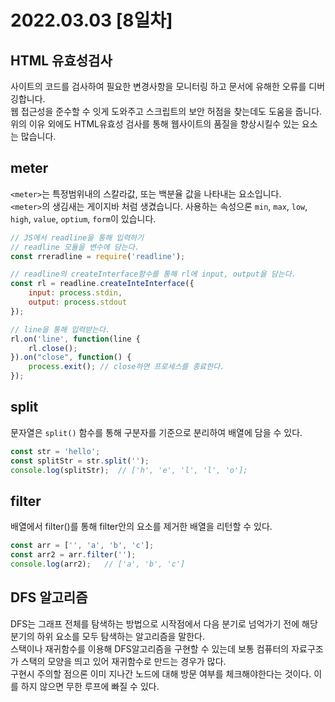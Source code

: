 # 2022.03.03 [8일차]

## HTML 유효성검사

사이트의 코드를 검사하여 필요한 변경사항을 모니터링 하고 문서에 유해한 오류를 디버깅합니다.  
웹 접근성을 준수할 수 잇게 도와주고 스크립트의 보안 허점을 찾는데도 도움을 줍니다. 위의 이유 외에도 HTML유효성 검사를 통해 웹사이트의 품질을 향상시킬수 있는 요소는 많습니다.

## meter

`<meter>`는 특정범위내의 스칼라값, 또는 백분율 값을 나타내는 요소입니다.  
`<meter>`의 생김새는 게이지바 처럼 생겼습니다. 사용하는 속성으론 `min`, `max`, `low`, `high`, `value`, `optium`, `form`이 있습니다.

```js
// JS에서 readline을 통해 입력하기
// readline 모듈을 변수에 담는다.
const rreradline = require('readline');

// readline의 createInterface함수를 통해 rl에 input, output을 담는다.
const rl = readline.createInteInterface({
    input: process.stdin,
    output: process.stdout
});

// line을 통해 입력받는다.
rl.on('line', function(line {
    rl.close();
}).on("close", function() {
    process.exit(); // close하면 프로세스를 종료한다.
});

```

## split

문자열은 `split()` 함수를 통해 구분자를 기준으로 분리하여 배열에 담을 수 있다.

```js
const str = 'hello';
const splitStr = str.split('');
console.log(splitStr);  // ['h', 'e', 'l', 'l', 'o'];
```

## filter

배열에서 filter()를 통해 filter안의 요소를 제거한 배열을 리턴할 수 있다.

```js
const arr = ['', 'a', 'b', 'c'];
const arr2 = arr.filter('');
console.log(arr2);   // ['a', 'b', 'c']
```

## DFS 알고리즘

DFS는 그래프 전체를 탐색하는 방법으로 시작점에서 다음 분기로 넘억가기 전에 해당 분기의 하위 요소를 모두 탐색하는 알고리즘을 말한다.  
스택이나 재귀함수를 이용해 DFS알고리즘을 구현할 수 있는데 보통 컴퓨터의 자료구조가 스택의 모양을 띄고 있어 재귀함수로 만드는 경우가 많다.  
구현시 주의할 점으론 이미 지나간 노드에 대해 방문 여부를 체크해야한다는 것이다. 이를 하지 않으면 무한 루프에 빠질 수 있다.